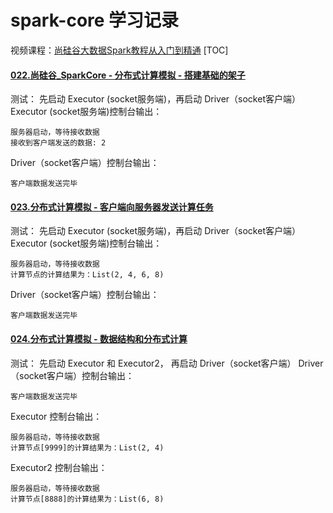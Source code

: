 # spark-core 学习记录
视频课程：[尚硅谷大数据Spark教程从入门到精通](https://www.bilibili.com/video/BV11A411L7CK)
[TOC]

#### [022.尚硅谷_SparkCore - 分布式计算模拟 - 搭建基础的架子](https://www.bilibili.com/video/BV11A411L7CK?p=22)
测试：
先启动 Executor (socket服务端)，再启动 Driver（socket客户端）
Executor (socket服务端)控制台输出：
```log
服务器启动，等待接收数据
接收到客户端发送的数据: 2
```
Driver（socket客户端）控制台输出：
```log
客户端数据发送完毕
```
#### [023.分布式计算模拟 - 客户端向服务器发送计算任务](https://www.bilibili.com/video/BV11A411L7CK?p=23)
测试：
先启动 Executor (socket服务端)，再启动 Driver（socket客户端）
Executor (socket服务端)控制台输出：
```log
服务器启动，等待接收数据
计算节点的计算结果为：List(2, 4, 6, 8)
```
Driver（socket客户端）控制台输出：
```log
客户端数据发送完毕
```
#### [024.分布式计算模拟 - 数据结构和分布式计算](https://www.bilibili.com/video/BV11A411L7CK?p=24)
测试：
先启动 Executor 和 Executor2， 再启动 Driver（socket客户端）
Driver（socket客户端）控制台输出：
```log
客户端数据发送完毕
```
Executor 控制台输出：
```log
服务器启动，等待接收数据
计算节点[9999]的计算结果为：List(2, 4)
```
Executor2 控制台输出：
```log
服务器启动，等待接收数据
计算节点[8888]的计算结果为：List(6, 8)
```

#### []()

#### []()

#### []()

#### []()

#### []()

#### []()

#### []()

#### []()

#### []()

#### []()

#### []()

#### []()

#### []()

#### []()

#### []()

#### []()

#### []()

#### []()

#### []()

#### []()

#### []()

#### []()

#### []()

#### []()

#### []()

#### []()

#### []()

#### []()

#### []()

#### []()

#### []()

#### []()

#### []()

#### []()

#### []()

#### []()

#### []()

#### []()

#### []()

#### []()

#### []()

#### []()

#### []()

#### []()

#### []()

#### []()

#### []()

#### []()

#### []()

#### []()

#### []()

#### []()

#### []()

#### []()

#### []()

#### []()

#### []()

#### []()

#### []()

#### []()

#### []()

#### []()

#### []()

#### []()

#### []()

#### []()

#### []()

#### []()

#### []()

#### []()

#### []()

#### []()

#### []()

#### []()

#### []()

#### []()

#### []()

#### []()

#### []()

#### []()
